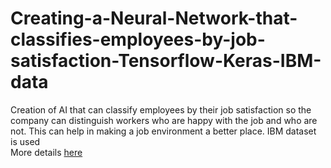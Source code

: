 # Creating-a-Neural-Network-that-classifies-employees-by-job-satisfaction-Tensorflow-Keras-IBM-data
Creation of AI that can classify employees by their job satisfaction so the company can distinguish workers who are happy with the job and who are not. This can help in making a job environment a better place. IBM dataset is used<br>
More details [here](https://github.com/oleksandrkim/Creating-a-Neural-Network-that-classifies-employees-by-job-satisfaction-Tensorflow-Keras-IBM-data/blob/master/ibm_keras_tf.ipynb)
